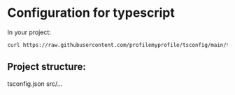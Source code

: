 # Configuration for typescript

In your project:

```sh
curl https://raw.githubusercontent.com/profilemyprofile/tsconfig/main/tsconfig.json >> tsconfig.json
```

## Project structure:

tsconfig.json
src/...